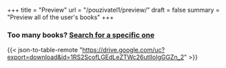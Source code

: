 
+++
title = "Preview"
url = "/pouzivatel1/preview/"
draft = false
summary = "Preview all of the user's books"
+++

### Too many books? [Search for a specific one](/pouzivatel1/search/)
{{< json-to-table-remote "https://drive.google.com/uc?export=download&id=1RS2ScofLGEdLeZTWc26utlIoIgGGZn_2" >}}




